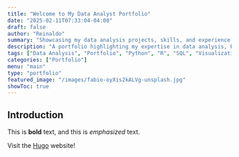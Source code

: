 ```yaml
---
title: "Welcome to My Data Analyst Portfolio"
date: "2025-02-11T07:33:04-04:00"
draft: false
author: "Reinaldo"
summary: "Showcasing my data analysis projects, skills, and experience."
description: "A portfolio highlighting my expertise in data analysis, Python, R, SQL, and visualization tools."
tags: ["Data Analysis", "Portfolio", "Python", "R", "SQL", "Visualization"]
categories: ["Portfolio"]
menu: "main"
type: "portfolio"
featured_image: "/images/fabio-oyXis2kALVg-unsplash.jpg"
showToc: true
---
```


## Introduction

This is **bold** text, and this is *emphasized* text.

Visit the [Hugo](https://gohugo.io) website!
